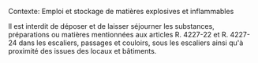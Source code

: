 Contexte: Emploi et stockage  de matières explosives et inflammables

Il est interdit de déposer et de laisser séjourner les substances, préparations ou matières mentionnées aux articles R. 4227-22 et R. 4227-24 dans les escaliers, passages et couloirs, sous les escaliers ainsi qu'à proximité des issues des locaux et bâtiments.